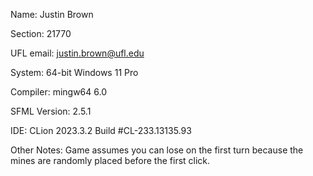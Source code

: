 Name: Justin Brown

Section: 21770

UFL email: justin.brown@ufl.edu

System: 64-bit Windows 11 Pro

Compiler: mingw64 6.0

SFML Version: 2.5.1

IDE: CLion 2023.3.2 Build #CL-233.13135.93

Other Notes: Game assumes you can lose on the first turn because the mines are randomly placed before the first click.
